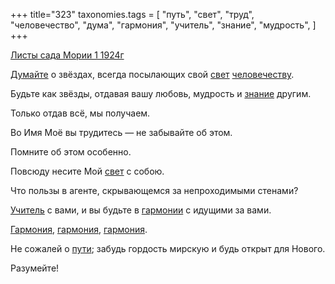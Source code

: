+++
title="323"
taxonomies.tags = [
 "путь",
 "свет",
 "труд",
 "человечество",
 "дума",
 "гармония",
 "учитель",
 "знание",
 "мудрость",
]
+++

[Листы сада Мории 1 1924г](/agni/1924)

[Думайте](/tags/дума) о звёздах, всегда посылающих свой [свет](/tags/свет) [человечеству](/tags/человечество).   

Будьте как звёзды, отдавая вашу любовь, мудрость и [знание](/tags/знание) другим.   

Только отдав всё, мы получаем.   

Во Имя Моё вы трудитесь — не забывайте об этом.   

Помните об этом особенно.   

Повсюду несите Мой [свет](/tags/свет) с собою.   

Что пользы в агенте, скрывающемся за непроходимыми стенами?   

[Учитель](/tags/учитель) с вами, и вы будьте в [гармонии](/tags/[гармония](/tags/гармония)) с идущими за вами.   

[Гармония](/tags/[гармония](/tags/гармония)), [гармония](/tags/гармония), [гармония](/tags/гармония).   

Не сожалей о [пути](/tags/путь); забудь гордость мирскую и будь открыт для Нового.   

Разумейте!   


